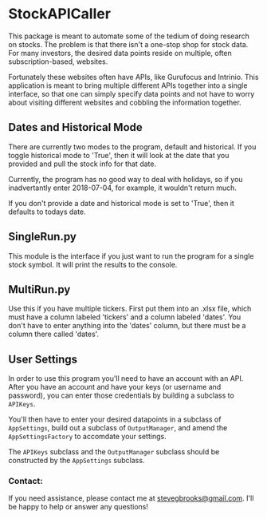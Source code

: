 
# StockAPICaller

This package is meant to automate some of the tedium of doing research on stocks. The problem is that there isn't a one-stop shop for stock data. For many investors, the desired data points reside on multiple, often subscription-based, websites.

Fortunately these websites often have APIs, like Gurufocus and Intrinio. This application is meant to bring multiple different APIs together into a single interface, so that one can simply specify data points and not have to worry about visiting different websites and cobbling the information together.

## Dates and Historical Mode

There are currently two modes to the program, default and historical. If you toggle historical mode to 'True', then it will look at the date that you provided and pull the stock info for that date. 

Currently, the program has no good way to deal with holidays, so if you inadvertantly enter 2018-07-04, for example, it wouldn't return much. 

If you don't provide a date and historical mode is set to 'True', then it defaults to todays date.

## SingleRun.py

This module is the interface if you just want to run the program for a single stock symbol. It will print the results to the console.

## MultiRun.py

Use this if you have multiple tickers. First put them into an .xlsx file, which must have a column labeled 'tickers' and a column labeled 'dates'. You don't have to enter anything into the 'dates' column, but there must be a column there called 'dates'.

## User Settings

In order to use this program you'll need to have an account with an API. After you have an account and have your keys (or username and password), you can enter those credentials by building a subclass to `APIKeys`.

You'll then have to enter your desired datapoints in a subclass of `AppSettings`, build out a subclass of `OutputManager`, and amend the `AppSettingsFactory` to accomdate your settings. 

The `APIKeys` subclass and the `OutputManager` subclass should be constructed by the `AppSettings` subclass.

### Contact:

If you need assistance, please contact me at stevegbrooks@gmail.com. I'll be happy to help or answer any questions!